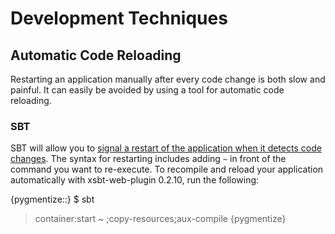 
Development Techniques
======================

Automatic Code Reloading
------------------------

Restarting an application manually after every code change is both slow and
painful. It can easily be avoided by using a tool for automatic code reloading.

### SBT

SBT will allow you to [signal a restart of the application when it detects
code changes](https://github.com/harrah/xsbt/wiki/Triggered-Execution). The
syntax for restarting includes adding `~` in front of the command you want to
re-execute.  To recompile and reload your application automatically with
xsbt-web-plugin 0.2.10, run the following:

{pygmentize::}
$ sbt
> container:start
> ~ ;copy-resources;aux-compile
{pygmentize}
